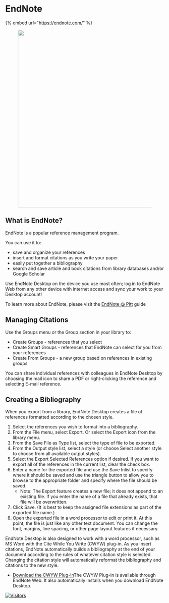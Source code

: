 # EndNote

{% embed url="https://endnote.com/" %}


<div data-full-width="false">

<figure><img src="https://libapps.s3.amazonaws.com/accounts/925/images/endnote3.JPG" alt="" width="563"><figcaption></figcaption></figure>

</div>

## What is EndNote?

EndNote is a popular reference management program.

You can use it to:

* save and organize your references
* insert and format citations as you write your paper
* easily put together a bibliography
* search and save article and book citations from library databases and/or Google Scholar

Use EndNote Desktop on the device you use most often; log in to EndNote Web from any other device with internet access and sync your work to your Desktop account!

To learn more about EndNote, please visit the [EndNote @ Pitt](http://pitt.libguides.com/endnote) guide

## Managing Citations

Use the Groups menu or the Group section in your library to:

* Create Groups - references that you select
* Create Smart Groups - references that EndNote can select for you from your references
* Create From Groups - a new group based on references in existing groups

You can share individual references with colleagues in EndNote Desktop by choosing the mail icon to share a PDF or right-clicking the reference and selecting E-mail reference.

## Creating a Bibliography

When you export from a library, EndNote Desktop creates a file of references formatted according to the chosen style.

1. Select the references you wish to format into a bibliography.
2. From the File menu, select Export. Or select the Export icon from the library menu.
3. From the Save File as Type list, select the type of file to be exported.
4. From the Output style list, select a style (or choose Select another style to choose from all available output styles).
5. Select the Export Selected References option if desired. If you want to export all of the references in the current  list, clear the check box.
6. Enter a name for the exported file and use the Save Inlist to specify where it should be saved and use the triangle button to allow you to browse to the appropriate folder and specify where the file should be saved.
   * Note: The Export feature creates a new file; it does not append to an existing file. If you enter the name of a file that already exists, that file will be overwritten.
7. Click Save. (It is best to keep the assigned file extensions as part of the exported file name.)
8. Open the exported file in a word processor to edit or print it. At this point, the file is just like any other text document. You can change the font, margins, line spacing, or other page layout features if necessary.

EndNote Desktop is also designed to work with a word processor, such as MS Word with the Cite While You Write (CWYW) plug-in. As you insert citations, EndNote automatically builds a bibliography at the end of your document according to the rules of whatever citation style is selected. Changing the citation style will automatically reformat the bibliography and citations to the new style.

* [Download the CWYW Plug-In](https://www.myendnoteweb.com/EndNoteWeb.html?func=downloadInstallers&)The CWYW Plug-in is available through EndNote Web. It also automatically installs when you download EndNote Desktop.

[![Visitors](https://api.visitorbadge.io/api/visitors?path=https%3A%2F%2Fgithub.com%2Fdrshahizan\&labelColor=%23697689\&countColor=%23555555\&style=plastic)](https://visitorbadge.io/status?path=https%3A%2F%2Fgithub.com%2Fdrshahizan)
